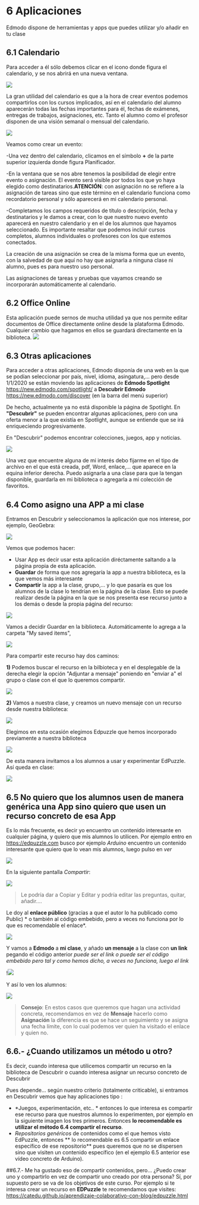# 6 Aplicaciones
Edmodo dispone de herramientas y apps que puedes utilizar y/o añadir en tu clase

## 6.1 Calendario

Para acceder a él sólo debemos clicar en el icono donde figura el calendario, y se nos abrirá en una nueva ventana.

![](https://github.com/catedu/curso_de_edmodo/raw/gh-pages/assets/calendario.JPG)

La gran utilidad del calendario es que a la hora de crear eventos podemos compartirlos con los cursos implicados, así en el calendario del alumno aparecerán todas las fechas importantes para él, fechas de exámenes, entregas de trabajos, asignaciones, etc. Tanto el alumno como el profesor disponen de una visión semanal o mensual del calendario.

![](https://github.com/catedu/curso_de_edmodo/raw/gh-pages/assets/calendario4.JPG)

Veamos como crear un evento:

-Una vez dentro del calendario, clicamos en el símbolo **+** de la parte superior izquierda donde figura Planificador.

-En la ventana que se nos abre tenemos la posibilidad de elegir entre evento o asignación. El evento será visible por todos los que yo haya elegido como destinatarios.**ATENCIÓN**: con asignación no se refiere a la asignación de tareas sino que este término en el calendario funciona como recordatorio personal y sólo aparecerá en mi calendario personal. 

-Completamos los campos requeridos de título o descripción, fecha y destinatarios y le damos a crear, con lo que nuestro nuevo evento aparecerá en nuestro calendario y en el de los alumnos que hayamos seleccionado. Es importante resaltar que podemos incluir cursos completos, alumnos individuales o profesores con los que estemos conectados.

La creación de una asignación se crea de la misma forma que un evento, con la salvedad de que aquí no hay que asignarla a ninguna clase ni alumno, pues es para nuestro uso personal.

Las asignaciones de tareas y pruebas que vayamos creando se incorporarán automáticamente al calendario.


## 6.2 Office Online

Esta aplicación puede sernos de mucha utilidad ya que nos permite editar documentos de Office directamente online desde la plataforma Edmodo. Cualquier cambio que hagamos en ellos se guardará directamente en la biblioteca.
![](https://github.com/catedu/curso_de_edmodo/raw/gh-pages/assets/office.JPG)


## 6.3 Otras aplicaciones

Para acceder a otras aplicaciones, Edmodo disponía de una web en la que se podían seleccionar por país, nivel, idioma, asingatura,... pero desde 1/1/2020 se están moviendo las aplicaciones de **Edmodo Spotlight** https://new.edmodo.com/spotlight/ a **Descubrir Edmodo** https://new.edmodo.com/discover  \(en la barra del menú superior\)

De hecho, actualmente ya no está disponible la página de Spotlight. En **"Descubrir"** se pueden encontrar algunas aplicaciones, pero con una oferta menor a la que existía en Spotlight, aunque se entiende que se irá enriqueciendo progresivamente. 

En "Descubrir" podemos encontrar colecciones, juegos, app y noticias.

![](https://github.com/catedu/curso_de_edmodo/raw/gh-pages/assets/descubrir.JPG)

Una vez que encuentre alguna de mi interés debo fijarme en el tipo de archivo en el que está creada, pdf, Word, enlace,… que aparece en la equina inferior derecha. Puedo asignarla a una clase para que la tengan disponible, guardarla en mi biblioteca o agregarla a mi colección de favoritos.


## 6.4 Como asigno una APP a mi clase

Entramos en Descubrir y seleccionamos la aplicación que nos interese, por ejemplo, GeoGebra:

![](https://github.com/catedu/curso_de_edmodo/raw/gh-pages/assets/descubrir1.JPG)

Vemos que podemos hacer:

* Usar App es decir usar esta aplicación diréctamente saltando a la página propia de esta aplicación.
* **Guardar** de forma que nos agregaría la app a nuestra biblioteca, es la que vemos más interesante
* **Compartir** la app a la clase, grupo,...  y lo que pasaría es que los alumnos de la clase lo tendrían en la página de la clase.
Esto se puede realizar desde la página en la que se nos presenta ese recurso junto a los demás o desde la propia página del recurso:


![](https://github.com/catedu/curso_de_edmodo/raw/gh-pages/assets/descubrir2.JPG)


Vamos a decidir Guardar en la biblioteca. Automáticamente lo agrega a la carpeta "My saved items", 

![](https://github.com/catedu/curso_de_edmodo/raw/gh-pages/assets/bibliotecapp.JPG)

Para compartir este recurso hay dos caminos:

**1)** Podemos buscar el recurso en la bilbioteca y en el desplegable de la derecha elegir la opción "Adjuntar a mensaje" poniendo en "enviar a" el grupo o clase con el que lo queremos compartir.

![](https://github.com/catedu/curso_de_edmodo/raw/gh-pages/assets/app.JPG)

**2)** Vamos a nuestra clase, y creamos un nuevo mensaje con un recurso desde nuestra biblioteca:

![](https://github.com/catedu/curso_de_edmodo/raw/gh-pages/assets/publicaciones.JPG)

Elegimos en esta ocasión elegimos Edpuzzle que hemos incorporado previamente a nuestra biblioteca

![](https://github.com/catedu/curso_de_edmodo/raw/gh-pages/assets/agregar_edpuzzle.JPG)

De esta manera invitamos a los alumnos a usar y experimentar EdPuzzle. Así queda en clase:

![](https://github.com/catedu/curso_de_edmodo/raw/gh-pages/assets/publicar_edpuzzle.JPG)


## 6.5 No quiero que los alumnos usen de manera genérica una App sino quiero que usen un recurso concreto de esa App

Es lo más frecuente, es decir yo encuentro un contenido interesante en cualquier página, y quiero que mis alumnos lo utilicen. Por ejemplo entro en https://edpuzzle.com busco por ejemplo *Arduino* encuentro un contenido interesante que quiero que lo vean mis alumnos, luego pulso en *ver*

![](https://raw.githubusercontent.com/catedu/curso_de_edmodo/master/assets/edpuzzle8.jpg)

En la siguiente pantalla *Compartir*:

![](https://raw.githubusercontent.com/catedu/curso_de_edmodo/master/assets/edmodo9.jpg)

>Le podría dar a Copiar y Editar y podría editar las preguntas, quitar, añadir....

Le doy al **enlace público** (gracias a que el autor lo ha publicado como Public) * o también al código embebido, pero a veces no funciona por lo que es recomendable el enlace*.


![](https://raw.githubusercontent.com/catedu/curso_de_edmodo/master/assets/edpuzzle9.jpg)


Y vamos a **Edmodo** a **mi clase**, y añado **un mensaje** a la clase con **un link** pegando el código anterior *puede ser el link o puede ser el código embebido pero tal y como hemos dicho, a veces no funciona, luego el link*

!![](https://raw.githubusercontent.com/catedu/curso_de_edmodo/master/assets/edmodo13.jpg)

Y así lo ven los alumnos: 

![](https://raw.githubusercontent.com/catedu/curso_de_edmodo/master/assets/Edpuzzle14.jpg)

>**Consejo**: En estos casos que queremos que hagan una actividad concreta, recomendamos en vez de **Mensaje** hacerlo como **Asignación** la diferencia es que se hace un seguimiento y se asigna una fecha límite, con lo cual podemos ver quien ha visitado el enlace y quien no.


## 6.6.- ¿Cuando utilizamos un método u otro?

Es decir, cuando interesa que utilicemos compartir un recurso en la biblioteca de Descubrir o cuando interesa asignar un recurso concreto de Descubrir

Pues depende... según nuestro criterio (totalmente criticable), si entramos en Descubrir vemos que hay aplicaciones tipo :

* *Juegos, experimentación, etc.. * entonces lo que interesa es compartir ese recurso para que nuestros alumnos lo experimenten, por ejemplo en la siguiente imagen los tres primeros. Entonces **lo recomendable es utilizar el método 6.4 compartir el recurso**.
* *Repositorios genéricos* de contenidos como el que hemos visto EdPuzzle, entonces ** lo recomendable es 6.5 compartir un enlace específico de ese repositorio** pues queremos que no se dispersen sino que visiten un contenido específico (en el ejemplo 6.5 anterior ese vídeo concreto de Arduino).


##6.7.- Me ha gustado eso de compartir contenidos, pero... ¿Puedo crear uno y compartirlo en vez de compartir uno creado por otra persona?
Sí, por supuesto pero se va de los objetivos de este curso. Por ejemplo si te interesa crear un recurso en **EDPuzzle** te recomendamos que visites:  https://catedu.github.io/aprendizaje-colaborativo-con-blog/edpuzzle.html













